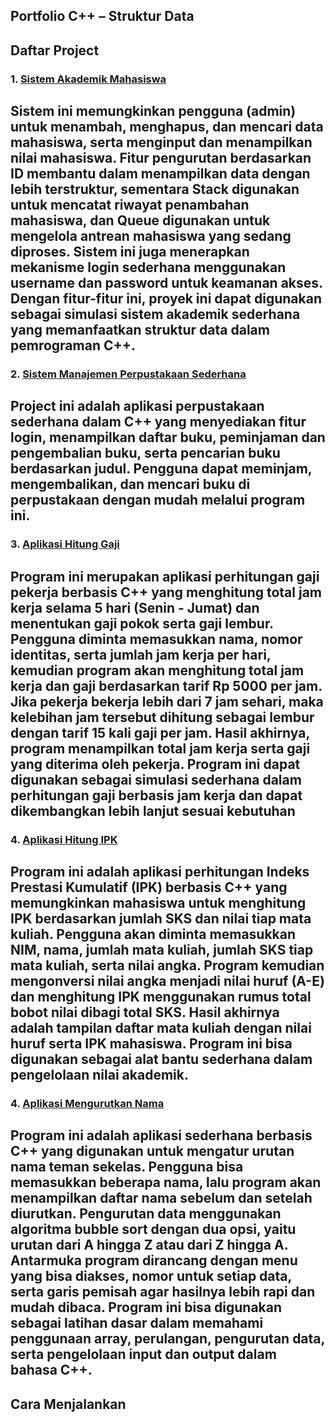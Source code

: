 ## Portfolio C++ – Struktur Data

## Daftar Project

### 1. [Sistem Akademik Mahasiswa](./project-akademik)
Sistem ini memungkinkan pengguna (admin) untuk menambah, menghapus, dan mencari data mahasiswa, serta menginput dan menampilkan nilai mahasiswa. Fitur pengurutan berdasarkan ID membantu dalam menampilkan data dengan lebih terstruktur,
sementara Stack digunakan untuk mencatat riwayat penambahan mahasiswa, dan Queue digunakan untuk mengelola antrean mahasiswa yang sedang diproses. Sistem ini juga menerapkan mekanisme login sederhana menggunakan username dan password untuk keamanan akses. Dengan fitur-fitur ini, proyek ini dapat digunakan sebagai simulasi sistem akademik sederhana yang memanfaatkan struktur data dalam pemrograman C++. 
---

### 2. [Sistem Manajemen Perpustakaan Sederhana](./project-perpustakaan)
Project ini adalah aplikasi perpustakaan sederhana dalam C++ yang menyediakan fitur login, menampilkan daftar buku, peminjaman dan pengembalian buku, serta pencarian buku berdasarkan judul. Pengguna dapat meminjam, mengembalikan, dan mencari buku di perpustakaan dengan mudah melalui program ini.
---

### 3. [Aplikasi Hitung Gaji](./project-gaji)
Program ini merupakan aplikasi perhitungan gaji pekerja berbasis C++ yang menghitung total jam kerja selama 5 hari (Senin - Jumat) dan menentukan gaji pokok serta gaji lembur. Pengguna diminta memasukkan nama, nomor identitas, serta jumlah jam kerja per hari, kemudian program akan menghitung total jam kerja dan gaji berdasarkan tarif Rp 5000 per jam. Jika pekerja bekerja lebih dari 7 jam sehari, maka kelebihan jam tersebut dihitung sebagai lembur dengan tarif 15 kali gaji per jam. Hasil akhirnya, program menampilkan total jam kerja serta gaji yang diterima oleh pekerja. Program ini dapat digunakan sebagai simulasi sederhana dalam perhitungan gaji berbasis jam kerja dan dapat dikembangkan lebih lanjut sesuai kebutuhan 
---

### 4. [Aplikasi Hitung IPK](./project-ipk)
Program ini adalah aplikasi perhitungan Indeks Prestasi Kumulatif (IPK) berbasis C++ yang memungkinkan mahasiswa untuk menghitung IPK berdasarkan jumlah SKS dan nilai tiap mata kuliah. Pengguna akan diminta memasukkan NIM, nama, jumlah mata kuliah, jumlah SKS tiap mata kuliah, serta nilai angka. Program kemudian mengonversi nilai angka menjadi nilai huruf (A-E) dan
menghitung IPK menggunakan rumus total bobot nilai dibagi total SKS. Hasil akhirnya adalah tampilan daftar mata kuliah dengan nilai huruf serta IPK mahasiswa. Program ini bisa digunakan sebagai alat bantu sederhana dalam pengelolaan nilai akademik.
---

### 4. [Aplikasi Mengurutkan Nama](./project-urutkan-data)
Program ini adalah aplikasi sederhana berbasis C++ yang digunakan untuk mengatur urutan nama teman sekelas. Pengguna bisa memasukkan beberapa nama, lalu program akan menampilkan daftar nama sebelum dan setelah diurutkan. Pengurutan data menggunakan algoritma bubble sort dengan dua opsi, yaitu urutan dari A hingga Z atau dari Z hingga A. Antarmuka program dirancang dengan menu yang bisa diakses, nomor untuk setiap data, serta garis pemisah agar hasilnya lebih rapi dan mudah dibaca. Program ini bisa digunakan sebagai latihan dasar dalam memahami penggunaan array, perulangan, pengurutan data, serta pengelolaan input dan output dalam bahasa C++.
---


## Cara Menjalankan
